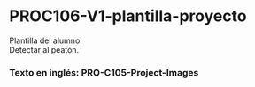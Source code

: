# PROC106-V1-plantilla-proyecto
Plantilla del alumno.  
Detectar al peatón.  
  
### Texto en inglés: PRO-C105-Project-Images
